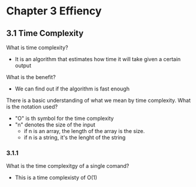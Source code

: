 # Chapter 3 Effiency

## 3.1 Time Complexity

What is time complexity?
* It is an algorithm that estimates how time it will take given a certain output


What is the benefit?
* We can find out if the algorithm is fast enough

There is a basic understanding of what we mean by time complexity. What is the notation used?
* "O" is th symbol for the time complexity
* "n" denotes the size of the input
  * if n is an array, the length of the array is the size.
  * if n is a string, it's the lenght of the string

### 3.1.1

What is the time complexitgy of a single comand?
* This is a time complexisty of O(1)